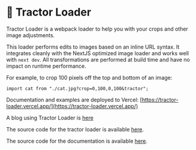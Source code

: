 # 🚜 Tractor Loader

Tractor Loader is a webpack loader to help you with your crops and other image adjustments.

This loader performs edits to images based on an inline URL syntax. It integrates cleanly with the
NextJS optimized image loader and works well with `next dev`. All transformations are performed at
build time and have no impact on runtime performance.

For example, to crop 100 pixels off the top and bottom of an image:

```tsx
import cat from "./cat.jpg?crop=0,100,0,100&tractor";
```

Documentation and examples are deployed to Vercel:
[https://tractor-loader.vercel.app/](https://tractor-loader.vercel.app/)

A blog using Tractor Loader is [here](https://www.jasonthorsness.com/)

The source code for the tractor loader is available
[here](https://github.com/jasonthorsness/tractor-loader/tree/main/packages/tractor-loader).

The source code for the documentation is available
[here](https://github.com/jasonthorsness/tractor-loader/tree/main/apps/tractor-loader-examples).
